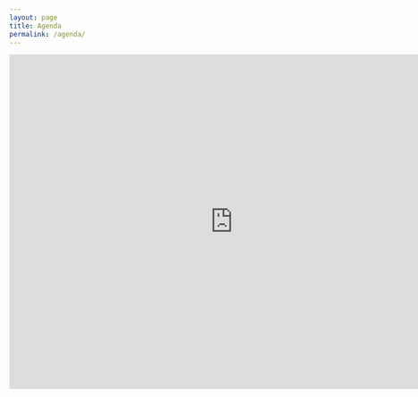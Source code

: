 ```yaml
---
layout: page
title: Agenda
permalink: /agenda/
---
```

<iframe src="https://www.google.com/calendar/embed?src=p4n54avgqrfke1131jv3e96vuk%40group.calendar.google.com&ctz=Europe/Paris" style="border: 0" width="800" height="600" frameborder="0" scrolling="no"></iframe>
